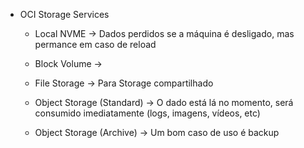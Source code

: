 - OCI Storage Services

    * Local NVME
        -> Dados perdidos se a máquina é desligado, mas 
            permance em caso de reload
    
    * Block Volume
        -> 
    
    * File Storage
        -> Para Storage compartilhado
    
    * Object Storage (Standard)
        -> O dado está lá no momento, será consumido 
            imediatamente (logs, imagens, vídeos, etc)
    
    * Object Storage (Archive)
        -> Um bom caso de uso é backup